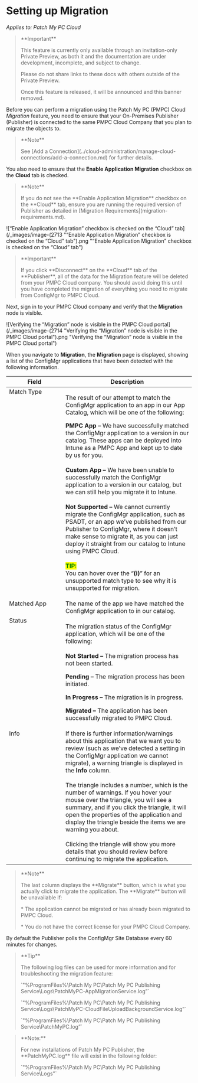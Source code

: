 # Setting up Migration

_Applies to: Patch My PC Cloud_

<blockquote class="wp-block-quote">
<p>**Important**</p>
<p>This feature is currently only available through an invitation-only Private Preview, as both it and the documentation are under development, incomplete, and subject to change.</p>
<p>Please do not share links to these docs with others outside of the Private Preview.</p>
<p>Once this feature is released, it will be announced and this banner removed.</p>
</blockquote>

Before you can perform a migration using the Patch My PC (PMPC) Cloud _Migration_ feature, you need to ensure that your On-Premises Publisher (Publisher) is connected to the same PMPC Cloud Company that you plan to migrate the objects to.

<blockquote class="wp-block-quote">
<p>**Note**</p>
<p>See [Add a Connection](../cloud-administration/manage-cloud-connections/add-a-connection.md) for further details.</p>
</blockquote>

You also need to ensure that the **Enable Application Migration** checkbox on the **Cloud** tab is checked.

<blockquote class="wp-block-quote">
<p>**Note**</p>
<p>If you do not see the **Enable Application Migration** checkbox on the **Cloud** tab, ensure you are running the required version of Publisher as detailed in [Migration Requirements](migration-requirements.md).</p>
</blockquote>

![“Enable Application Migration” checkbox is checked on the “Cloud” tab](/_images/image-(2713 "“Enable Application Migration” checkbox is checked on the “Cloud” tab").png "“Enable Application Migration” checkbox is checked on the “Cloud” tab")

<blockquote class="wp-block-quote">
<p>**Important**</p>
<p>If you click **Disconnect** on the **Cloud** tab of the **Publisher**, all of the data for the Migration feature will be deleted from your PMPC Cloud company. You should avoid doing this until you have completed the migration of everything you need to migrate from ConfigMgr to PMPC Cloud.</p>
</blockquote>

Next, sign in to your PMPC Cloud company and verify that the **Migration** node is visible.

![Verifying the “Migration” node is visible in the PMPC Cloud portal](/_images/image-(2714 "Verifying the “Migration” node is visible in the PMPC Cloud portal").png "Verifying the “Migration” node is visible in the PMPC Cloud portal")

When you navigate to **Migration**, the **Migration** page is displayed, showing a list of the ConfigMgr applications that have been detected with the following information.

<table><thead><tr><th width="137" valign="top">Field</th><th>Description</th></tr></thead><tbody><tr><td valign="top">Match Type</td><td><p>The result of our attempt to match the ConfigMgr application to an app in our App Catalog, which will be one of the following:</p><p></p><p><strong>PMPC App –</strong> We have successfully matched the ConfigMgr application to a version in our catalog. These apps can be deployed into Intune as a PMPC App and kept up to date by us for you.<br><br><strong>Custom App –</strong> We have been unable to successfully match the ConfigMgr application to a version in our catalog, but we can still help you migrate it to Intune.<br><br><strong>Not Supported –</strong> We cannot currently migrate the ConfigMgr application, such as PSADT, or an app we’ve published from our Publisher to ConfigMgr, where it doesn’t make sense to migrate it, as you can just deploy it straight from our catalog to Intune using PMPC Cloud.<br><br><mark style="color:green;"><strong>TIP:</strong></mark><br>You can hover over the “<strong>(i)</strong>” for an unsupported match type to see why it is unsupported for migration.</p></td></tr><tr><td valign="top">Matched App</td><td>The name of the app we have matched the ConfigMgr application to in our catalog.</td></tr><tr><td valign="top">Status</td><td><p>The migration status of the ConfigMgr application, which will be one of the following:<br><br><strong>Not Started –</strong> The migration process has not been started.</p><p><strong>Pending –</strong> The migration process has been initiated.</p><p><strong>In Progress –</strong> The migration is in progress.</p><p><strong>Migrated –</strong> The application has been successfully migrated to PMPC Cloud.</p></td></tr><tr><td valign="top">Info</td><td>If there is further information/warnings about this application that we want you to review (such as we’ve detected a setting in the ConfigMgr application we cannot migrate), a warning triangle is displayed in the <strong>Info</strong> column.<br><br>The triangle includes a number, which is the number of warnings. If you hover your mouse over the triangle, you will see a summary, and if you click the triangle, it will open the properties of the application and display the triangle beside the items we are warning you about.<br><br>Clicking the triangle will show you more details that you should review before continuing to migrate the application.</td></tr></tbody></table>

<blockquote class="wp-block-quote">
<p>**Note**</p>
<p>The last column displays the **Migrate** button, which is what you actually click to migrate the application. The **Migrate** button will be unavailable if:</p>
<p>* The application cannot be migrated or has already been migrated to PMPC Cloud.</p>
<p>* You do not have the correct license for your PMPC Cloud Company.</p>
</blockquote>

By default the Publisher polls the ConfigMgr Site Database every 60 minutes for changes.

<blockquote class="wp-block-quote">
<p>**Tip**</p>
<p>The following log files can be used for more information and for troubleshooting the migration feature:</p>
<p>`"%ProgramFiles%\Patch My PC\Patch My PC Publishing Service\Logs\PatchMyPC-AppMigrationService.log”`&#x20;</p>
<p>`"%ProgramFiles%\Patch My PC\Patch My PC Publishing Service\Logs\PatchMyPC-CloudFileUploadBackgroundService.log”`</p>
<p>`"%ProgramFiles%\Patch My PC\Patch My PC Publishing Service\PatchMyPC.log”`</p>
</blockquote>

<blockquote class="wp-block-quote">
<p>**Note:**</p>
<p>For new installations of Patch My PC Publisher, the **PatchMyPC.log** file will exist in the following folder:</p>
<p>`"%ProgramFiles%\Patch My PC\Patch My PC Publishing Service\Logs"`</p>
</blockquote>